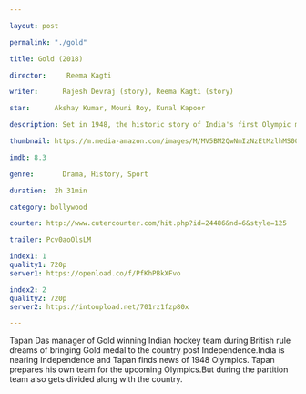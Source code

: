 ```yaml
---

layout: post

permalink: "./gold"

title: Gold (2018)

director:     Reema Kagti

writer:      Rajesh Devraj (story), Reema Kagti (story)

star:      Akshay Kumar, Mouni Roy, Kunal Kapoor

description: Set in 1948, the historic story of India's first Olympic medal post their independence.

thumbnail: https://m.media-amazon.com/images/M/MV5BM2QwNmIzNzEtMzlhMS00MmU1LWFjZGYtNjc5ZTg3NTE5MWY1XkEyXkFqcGdeQXVyODE5NzE3OTE@._V1_UX182_CR0,0,182,268_AL__QL50.jpg

imdb: 8.3

genre:       Drama, History, Sport

duration:  2h 31min

category: bollywood

counter: http://www.cutercounter.com/hit.php?id=24486&nd=6&style=125

trailer: Pcv0aoOlsLM

index1: 1
quality1: 720p
server1: https://openload.co/f/PfKhPBkXFvo

index2: 2
quality2: 720p
server2: https://intoupload.net/701rz1fzp80x

---
```


Tapan Das manager of Gold winning Indian hockey team during British rule dreams of bringing Gold medal to the country post Independence.India is nearing Independence and Tapan finds news of 1948 Olympics. Tapan prepares his own team for the upcoming Olympics.But during the partition team also gets divided along with the country.